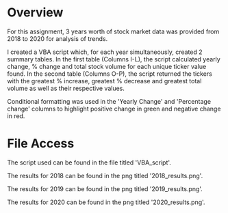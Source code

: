 # Overview

For this assignment, 3 years worth of stock market data was provided from 2018 to 2020 for analysis of trends.

I created a VBA script which, for each year simultaneously, created 2 summary tables. In the first table (Columns I-L), the script calculated yearly change, % change and total stock volume for each unique ticker value found. In the second table (Columns O-P), the script returned the tickers with the greatest % increase, greatest % decrease and greatest total volume as well as their respective values.

Conditional formatting was used in the 'Yearly Change' and 'Percentage change' columns to highlight positive change in green and negative change in red.

# File Access

The script used can be found in the file titled 'VBA_script'.

The results for 2018 can be found in the png titled '2018_results.png'.

The results for 2019 can be found in the png titled '2019_results.png'.

The results for 2020 can be found in the png titled '2020_results.png'.
